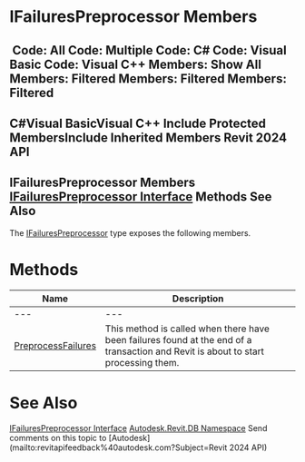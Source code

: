 # IFailuresPreprocessor Members

﻿
 Code: All Code: Multiple Code: C# Code: Visual Basic Code: Visual C++  Members: Show All Members: Filtered Members: Filtered Members: Filtered   
---  
C#Visual BasicVisual C++
Include Protected MembersInclude Inherited Members
Revit 2024 API  
---  
IFailuresPreprocessor Members  
[IFailuresPreprocessor Interface](053c6262-d958-b1b6-44b7-35d0d83b5a43.md "IFailuresPreprocessor Interface") Methods See Also  
---  
The [IFailuresPreprocessor](053c6262-d958-b1b6-44b7-35d0d83b5a43.md "IFailuresPreprocessor Interface") type exposes the following members.
# Methods
| Name | Description |
| --- | --- |
| --- | --- | --- |
| [PreprocessFailures](56e273aa-7d84-4a95-f06c-8a12e34e8be0.md "PreprocessFailures Method") | This method is called when there have been failures found at the end of a transaction and Revit is about to start processing them. |

# See Also
[IFailuresPreprocessor Interface](053c6262-d958-b1b6-44b7-35d0d83b5a43.md "IFailuresPreprocessor Interface")
[Autodesk.Revit.DB Namespace](87546ba7-461b-c646-cbb1-2cb8f5bff8b2.md "Autodesk.Revit.DB Namespace")
Send comments on this topic to [Autodesk](mailto:revitapifeedback%40autodesk.com?Subject=Revit 2024 API)